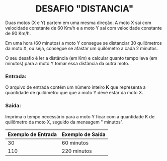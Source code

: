 <center><h1>DESAFIO "DISTANCIA"</h1></center>

<p>Duas motos (X e Y) partem em uma mesma direção. A moto X sai com velocidade constante de 60 Km/h e a moto Y sai com velocidade constante de 90 Km/h.</p>

<p>Em uma hora (60 minutos) a moto Y consegue se distanciar 30 quilômetros da moto X, ou seja, consegue se afastar um quilômetro a cada 2 minutos.</p>

<p>O seu desafio é ler a distância (em Km) e calcular quanto tempo leva (em minutos) para a moto Y tomar essa distância da outra moto.</p>

<h3>Entrada:</h3>

<p>O arquivo de entrada contém um número inteiro <b>K</b> que representa a quantidade de quilômetro que que a moto Y deve estar da moto X.</p>

<h3>Saída:</h3>

<p>Imprima o tempo necessário para a moto Y ficar com a quantidade K de quilômetro da moto X, seguido da mensagem " minutos".</p>

| Exemplo de Entrada | Exemplo de Saída |
| ------------------ | ---------------- |
| 30                 | 60 minutos       |
| 110                | 220 minutos      |

